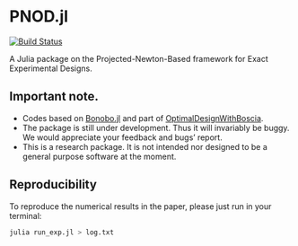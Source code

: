 # PNOD.jl

[![Build Status](https://github.com/liangling98/PNOD.jl/actions/workflows/CI.yml/badge.svg?branch=main)](https://github.com/liangling98/PNOD.jl/actions/workflows/CI.yml?query=branch%3Amain)

A Julia package on the Projected-Newton-Based framework for Exact Experimental Designs. 

## Important note.

- Codes based on [Bonobo.jl](https://github.com/Wikunia/Bonobo.jl/tree/main) and part of [OptimalDesignWithBoscia](https://github.com/ZIB-IOL/OptimalDesignWithBoscia). 
- The package is still under development. Thus it will invariably be buggy. We would appreciate your feedback and bugs’ report.
- This is a research package. It is not intended nor designed to be a general purpose software at the moment.


## Reproducibility
To reproduce the numerical results in the paper, please just run in your terminal:

```julia
julia run_exp.jl > log.txt
```


